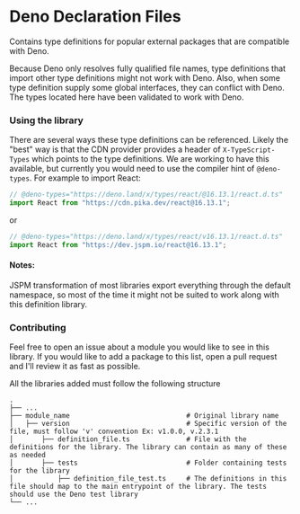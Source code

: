 # Deno Declaration Files

Contains type definitions for popular external packages that are compatible with
Deno.

Because Deno only resolves fully qualified file names, type definitions that
import other type definitions might not work with Deno. Also, when some type
definition supply some global interfaces, they can conflict with Deno. The types
located here have been validated to work with Deno.

### Using the library

There are several ways these type definitions can be referenced. Likely the
"best" way is that the CDN provider provides a header of `X-TypeScript-Types`
which points to the type definitions. We are working to have this available, but
currently you would need to use the compiler hint of `@deno-types`. For example
to import React:

```typescript
// @deno-types="https://deno.land/x/types/react/@16.13.1/react.d.ts"
import React from "https://cdn.pika.dev/react@16.13.1";
```

or

```typescript
// @deno-types="https://deno.land/x/types/react/v16.13.1/react.d.ts"
import React from "https://dev.jspm.io/react@16.13.1";
```

#### Notes:

JSPM transformation of most libraries export everything through the default
namespace, so most of the time it might not be suited to work along with this
definition library.


### Contributing

Feel free to open an issue about a module you would like to see in this library.
If you would like to add a package to this list, open a pull request and I'll
review it as fast as possible.

All the libraries added must follow the following structure

```
.
├── ...
├── module_name                             # Original library name
│   ├── version                             # Specific version of the file, must follow 'v' convention Ex: v1.0.0, v.2.3.1
│       ├── definition_file.ts              # File with the definitions for the library. The library can contain as many of these as needed
│       ├── tests                           # Folder containing tests for the library
│           ├── definition_file_test.ts     # The definitions in this file should map to the main entrypoint of the library. The tests should use the Deno test library
└── ...
```
